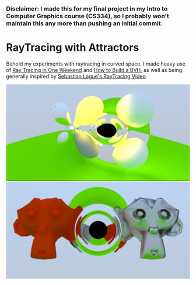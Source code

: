 ### Disclaimer: I made this for my final project in my Intro to Computer Graphics course (CS334), so I probably won't maintain this any more than pushing an initial commit.

# RayTracing with Attractors
Behold my experiments with raytracing in curved space. I made heavy use of [Ray Tracing in One Weekend](https://raytracing.github.io/) and [How to Build a BVH](https://jacco.ompf2.com/2022/04/13/how-to-build-a-bvh-part-1-basics/), as well as being generally inspired by [Sebastian Lague's RayTracing Video](https://www.youtube.com/watch?v=Qz0KTGYJtUk).

![Main Image](README-IMAGES/Main.png)
![Dueling Suzannes](README-IMAGES/Suzannes.png)
